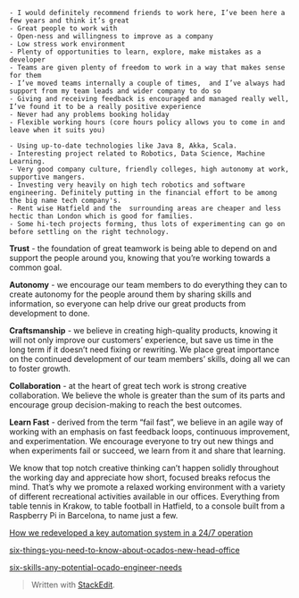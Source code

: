 
	- I would definitely recommend friends to work here, I’ve been here a few years and think it’s great  
	- Great people to work with  
	- Open-ness and willingness to improve as a company  
	- Low stress work environment  
	- Plenty of opportunities to learn, explore, make mistakes as a developer  
	- Teams are given plenty of freedom to work in a way that makes sense for them  
	- I’ve moved teams internally a couple of times,  and I’ve always had support from my team leads and wider company to do so  
	- Giving and receiving feedback is encouraged and managed really well, I’ve found it to be a really positive experience  
	- Never had any problems booking holiday  
	- Flexible working hours (core hours policy allows you to come in and leave when it suits you)

	- Using up-to-date technologies like Java 8, Akka, Scala.  
	- Interesting project related to Robotics, Data Science, Machine Learning.  
	- Very good company culture, friendly colleges, high autonomy at work, supportive mangers.  
	- Investing very heavily on high tech robotics and software engineering. Definitely putting in the financial effort to be among the big name tech company's.  
	- Rent wise Hatfield and the  surrounding areas are cheaper and less hectic than London which is good for families.
	- Some hi-tech projects forming, thus lots of experimenting can go on before settling on the right technology.

**Trust** - the foundation of great teamwork is being able to depend on and support the people around you, knowing that you’re working towards a common goal.

**Autonomy** - we encourage our team members to do everything they can to create autonomy for the people around them by sharing skills and information, so everyone can help drive our great products from development to done.

**Craftsmanship** - we believe in creating high-quality products, knowing it will not only improve our customers’ experience, but save us time in the long term if it doesn’t need fixing or rewriting. We place great importance on the continued development of our team members’ skills, doing all we can to foster growth.

**Collaboration** - at the heart of great tech work is strong creative collaboration. We believe the whole is greater than the sum of its parts and encourage group decision-making to reach the best outcomes.

**Learn Fast** - derived from the term “fail fast”, we believe in an agile way of working with an emphasis on fast feedback loops, continuous improvement, and experimentation. We encourage everyone to try out new things and when experiments fail or succeed, we learn from it and share that learning.

We know that top notch creative thinking can’t happen solidly throughout the working day and appreciate how short, focused breaks refocus the mind. That’s why we promote a relaxed working environment with a variety of different recreational activities available in our offices. Everything from table tennis in Krakow, to table football in Hatfield, to a console built from a Raspberry Pi in Barcelona, to name just a few.

[How we redeveloped a key automation system in a 24/7 operation](https://www.ocadoengineering.com/how-we-redeveloped-a-key-system-in-a-24-7-operation/index.html)

[six-things-you-need-to-know-about-ocados-new-head-office](https://www.ocadoengineering.com/six-things-you-need-to-know-about-ocados-new-head-office/index.html)

[six-skills-any-potential-ocado-engineer-needs](https://www.ocadoengineering.com/six-skills-any-potential-ocado-engineer-needs/index.html)



> Written with [StackEdit](https://stackedit.io/).
<!--stackedit_data:
eyJoaXN0b3J5IjpbMTM3ODMzMjUzMywtMTUzMDk2MzU1N119
-->